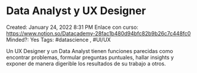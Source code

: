 # Data Analyst y UX Designer

Created: January 24, 2022 8:31 PM
Enlace con curso: https://www.notion.so/Datacademy-28fac1b480d94bfc82b9b26c7c448fc0
Minded?: Yes
Tags: #datascience , #UI/UX 

Un UX Designer y un Data Analyst tienen funciones parecidas como encontrar problemas, formular preguntas puntuales, hallar insights y exponer de manera digerible los resultados de su trabajo a otros.